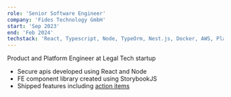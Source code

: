```yaml
---
role: 'Senior Software Engineer'
company: 'Fides Technology GmbH'
start: 'Sep 2023'
end: 'Feb 2024'
techstack: 'React, Typescript, Node, TypeOrm, Nest.js, Docker, AWS, Playwright, Jest, Next.js, MaterialUI, NX, ES6, PNPM, PostGreSQL, Storybook'
---
```

Product and Platform Engineer at Legal Tech startup
- Secure apis developed using React and Node
- FE component library created using StorybookJS
- Shipped features including [action items](https://www.linkedin.com/posts/fidestechnologygmbh_boardmanagement-corporategovernance-maythefidesbewithyou-activity-7156577840170205185-pdOM/)